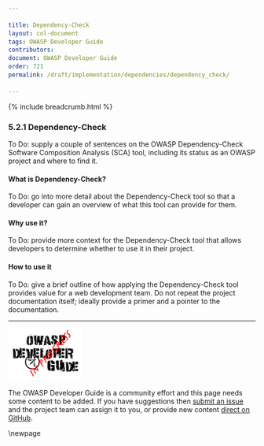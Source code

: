 ```yaml
---

title: Dependency-Check
layout: col-document
tags: OWASP Developer Guide
contributors:
document: OWASP Developer Guide
order: 721
permalink: /draft/implementation/dependencies/dependency_check/

---
```


{% include breadcrumb.html %}

### 5.2.1 Dependency-Check

To Do: supply a couple of sentences on the OWASP Dependency-Check Software Composition Analysis (SCA) tool,
including its status as an OWASP project and where to find it.

#### What is Dependency-Check?

To Do: go into more detail about the Dependency-Check tool so that a developer
can gain an overview of what this tool can provide for them.

#### Why use it?

To Do: provide more context for the Dependency-Check tool that allows developers to determine
whether to use it in their project.

#### How to use it

To Do: give a brief outline of how applying the Dependency-Check tool provides value for a web development team.
Do not repeat the project documentation itself; ideally provide a primer and a pointer to the documentation.

----

![Developer Guide](../../../assets/images/dg_wip.png "OWASP Developer Guide")

The OWASP Developer Guide is a community effort and this page needs some content to be added.
If you have suggestions then [submit an issue][issue070201] and the project team can assign it to you,
or provide new content [direct on GitHub][edit070201].

[issue070201]: https://github.com/OWASP/www-project-developer-guide/issues/new?labels=content&template=request.md&title=Update:%2007-implementation/02-dependencies/01-dependency-check
[edit070201]: https://github.com/OWASP/www-project-developer-guide/blob/main/draft/07-implementation/02-dependencies/01-dependency-check.md

\newpage
